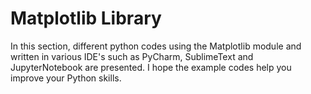 # Matplotlib Library
In this section, different python codes using the Matplotlib module and written in various IDE's such as PyCharm, SublimeText and JupyterNotebook are presented. I hope the example codes help you improve your Python skills.
